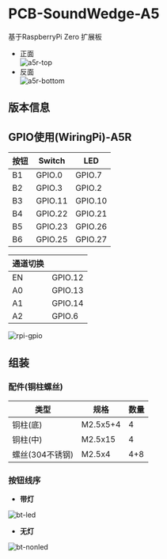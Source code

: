 # PCB-SoundWedge-A5
基于RaspberryPi Zero 扩展板  
- 正面  
![a5r-top](./_readme/a5-top.jpg)
- 反面  
![a5r-bottom](./_readme/a5-bottom.jpg)

## 版本信息

## GPIO使用(WiringPi)-A5R

  按钮 | Switch | LED |
  ---|---|---|
  B1|GPIO.0|GPIO.7|
  B2|GPIO.3|GPIO.2|
  B3|GPIO.11|GPIO.10|
  B4|GPIO.22|GPIO.21|
  B5|GPIO.23|GPIO.26|
  B6|GPIO.25|GPIO.27|

  通道切换 | |  
  ---|---|
  EN|GPIO.12
  A0|GPIO.13
  A1|GPIO.14
  A2|GPIO.6

![rpi-gpio](./_readme/rpi-pins.jpg)

## 组装  

### 配件(铜柱螺丝)  

  |类型|规格|数量|
  |---|---|---|
  |铜柱(底)|M2.5x5+4|4
  |铜柱(中)|M2.5x15|4
  |螺丝(304不锈钢)|M2.5x4|4+8

### 按钮线序  

 * **带灯**  

  ![bt-led](./_readme/bt-led.jpg)

 * **无灯**  

 ![bt-nonled](./_readme/bt-nonled.jpg)
